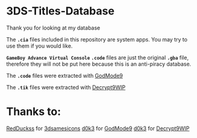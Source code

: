 # 3DS-Titles-Database

Thank you for looking at my database

The **`.cia`** files included in this repository are system apps. You may try to use them if you would like.

**`GameBoy Advance Virtual Console`** **`.code`** files are just the original **`.gba`** file, therefore they will not be put here because this is an anti-piracy database.

The **`.code`** files were extracted with [GodMode9](https://github.com/d0k3/GodMode9)

The **`.tik`** files were extracted with [Decrypt9WIP](https://github.com/d0k3/Decrypt9WIP)

# Thanks to:

[RedDuckss](https://github.com/RedDuckss) for [3dsamesicons](https://github.com/RedDuckss/3dsgamesicons)
[d0k3](https://github.com/d0k3) for [GodMode9](https://github.com/d0k3/GodMode9)
[d0k3](https://github.com/d0k3) for [Decrypt9WIP](https://github.com/d0k3/Decrypt9WIP)
